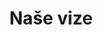 ---
layout:       post
title:        "Naše vize"
image:        articles/2020/ivan-bartos-pult.jpg
---